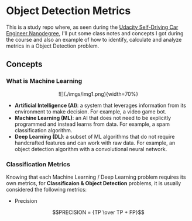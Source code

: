 # Object Detection Metrics

This is a study repo where, as seen during the [Udacity Self-Driving Car Engineer Nanodegree](https://www.udacity.com/course/self-driving-car-engineer-nanodegree--nd0013), I'll put some class notes and concepts I got during the course and also an example of how to identify, calculate and analyze metrics in a Object Detection problem.

## Concepts

### What is Machine Learning

<center>![](./imgs/img1.png){width=70%}</center>

* **Artificial Intelligence (AI)**: a system that leverages information from its environment to make decision. For example, a video game bot.
* **Machine Learning (ML)**: an AI that does not need to be explicitly programmed and instead learns from data. For example, a spam classification algorithm.
* **Deep Learning (DL)**: a subset of ML algorithms that do not require handcrafted features and can work with raw data. For example, an object detection algorithm with a convolutional neural network.

### Classification Metrics

Knowing that each Machine Learning / Deep Learning problem requires its own metrics, for **Classificaion & Object Detection** problems, it is usually considered the following metrics:

* Precision

```math
PRECISION = {TP \over TP + FP}
```


 
